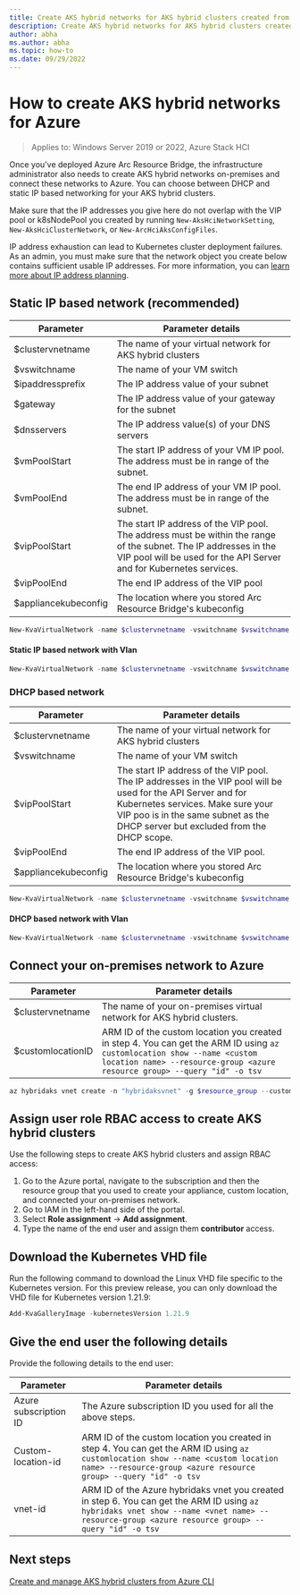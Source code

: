 ```yaml
---
title: Create AKS hybrid networks for AKS hybrid clusters created from Azure
description: Create AKS hybrid networks for AKS hybrid clusters created from Azure
author: abha
ms.author: abha
ms.topic: how-to
ms.date: 09/29/2022
---
```



# How to create AKS hybrid networks for Azure

> Applies to: Windows Server 2019 or 2022, Azure Stack HCI

Once you've deployed Azure Arc Resource Bridge, the infrastructure administrator also needs to create AKS hybrid networks on-premises and connect these networks to Azure. You can choose between DHCP and static IP based networking for your AKS hybrid clusters. 

Make sure that the IP addresses you give here do not overlap with the VIP pool or k8sNodePool you created by running `New-AksHciNetworkSetting`, `New-AksHciClusterNetwork`, or `New-ArcHciAksConfigFiles`.

IP address exhaustion can lead to Kubernetes cluster deployment failures. As an admin, you must make sure that the network object you create below contains sufficient usable IP addresses. For more information, you can [learn more about IP address planning](/concepts-node-networking#minimum-ip-address-reservations-for-an-aks-on-azure-stack-hci-deployment).

## Static IP based network (recommended)

| Parameter  |  Parameter details |
| -----------| ------------ |
| $clustervnetname | The name of your virtual network for AKS hybrid clusters |
| $vswitchname | The name of your VM switch |
| $ipaddressprefix | The IP address value of your subnet |
| $gateway | The IP address value of your gateway for the subnet |
| $dnsservers | The IP address value(s) of your DNS servers |
| $vmPoolStart | The start IP address of your VM IP pool. The address must be in range of the subnet. |
| $vmPoolEnd | The end IP address of your VM IP pool. The address must be in range of the subnet. |
| $vipPoolStart | The start IP address of the VIP pool. The address must be within the range of the subnet. The IP addresses in the VIP pool will be used for the API Server and for Kubernetes services. |
| $vipPoolEnd | The end IP address of the VIP pool |
| $appliancekubeconfig | The location where you stored Arc Resource Bridge's kubeconfig |

```powershell
New-KvaVirtualNetwork -name $clustervnetname -vswitchname $vswitchname -ipaddressprefix $ipaddressprefix -gateway $gateway -dnsservers $dnsServers -vippoolstart $vipPoolStart -vippoolend $vipPoolEnd -k8snodeippoolstart $vmPoolStart -k8snodeippoolend $vmPoolEnd -kubeconfig $appliancekubeconfig
```

#### Static IP based network with Vlan

```powershell
New-KvaVirtualNetwork -name $clustervnetname -vswitchname $vswitchname -ipaddressprefix $ipaddressprefix -gateway $gateway -dnsservers $dnsServers -vippoolstart $vipPoolStart -vippoolend $vipPoolEnd -k8snodeippoolstart $vmPoolStart -k8snodeippoolend $vmPoolEnd -kubeconfig $appliancekubeconfig -vlanID $vlanid
```

### DHCP based network

| Parameter  |  Parameter details |
| -----------| ------------ |
| $clustervnetname | The name of your virtual network for AKS hybrid clusters |
| $vswitchname | The name of your VM switch |
| $vipPoolStart | The start IP address of the VIP pool. The IP addresses in the VIP pool will be used for the API Server and for Kubernetes services. Make sure your VIP poo is in the same subnet as the DHCP server but excluded from the DHCP scope. |
| $vipPoolEnd | The end IP address of the VIP pool. |
| $appliancekubeconfig | The location where you stored Arc Resource Bridge's kubeconfig |

```powershell
New-KvaVirtualNetwork -name $clustervnetname -vswitchname $vswitchname -vippoolstart $vipPoolStart -vippoolend $vipPoolEnd -kubeconfig $appliancekubeconfig
```

#### DHCP based network with Vlan

```powershell
New-KvaVirtualNetwork -name $clustervnetname -vswitchname $vswitchname -vippoolstart $vipPoolStart -vippoolend $vipPoolEnd -kubeconfig $appliancekubeconfig -vlanid $vlanid
```

## Connect your on-premises network to Azure 

| Parameter  |  Parameter details |
| -----------| ------------ |
| $clustervnetname | The name of your on-premises virtual network for AKS hybrid clusters. |
| $customlocationID  | ARM ID of the custom location you created in step 4. You can get the ARM ID using `az customlocation show --name <custom location name> --resource-group <azure resource group> --query "id" -o tsv`

```powershell
az hybridaks vnet create -n "hybridaksvnet" -g $resource_group --custom-location $customlocationID --moc-vnet-name $clustervnetname
```

## Assign user role RBAC access to create AKS hybrid clusters

Use the following steps to create AKS hybrid clusters and assign RBAC access:

1. Go to the Azure portal, navigate to the subscription and then the resource group that you used to create your appliance, custom location, and connected your on-premises network.
2. Go to IAM in the left-hand side of the portal.
3. Select **Role assignment** -> **Add assignment**.
4. Type the name of the end user and assign them **contributor** access.


## Download the Kubernetes VHD file

Run the following command to download the Linux VHD file specific to the Kubernetes version. For this preview release, you can only download the VHD file for Kubernetes version 1.21.9:

```powershell
Add-KvaGalleryImage -kubernetesVersion 1.21.9
```

## Give the end user the following details

Provide the following details to the end user:

| Parameter |  Parameter details |
| --------- | ------------------|
| Azure subscription ID | The Azure subscription ID you used for all the above steps.
| Custom-location-id  | ARM ID of the custom location you created in step 4. You can get the ARM ID using `az customlocation show --name <custom location name> --resource-group <azure resource group> --query "id" -o tsv`
| vnet-id | ARM ID of the Azure hybridaks vnet you created in step 6. You can get the ARM ID using `az hybridaks vnet show --name <vnet name> --resource-group <azure resource group> --query "id" -o tsv` |

## Next steps

[Create and manage AKS hybrid clusters from Azure CLI](create-aks-hybrid-preview-cli.md)
